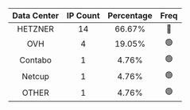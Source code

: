 | Data Center | IP Count | Percentage | Freq |
|:------------:|:--------:|:-----------:|:-----:|
| HETZNER | 14 | 66.67% | 🔴 |
| OVH | 4 | 19.05% | 🟢 |
| Contabo | 1 | 4.76% | 🟢 |
| Netcup | 1 | 4.76% | 🟢 |
| OTHER | 1 | 4.76% | 🟢 |